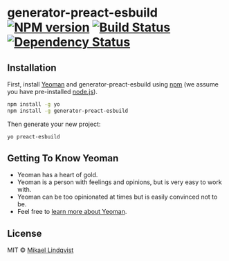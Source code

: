 # generator-preact-esbuild [![NPM version][npm-image]][npm-url] [![Build Status][travis-image]][travis-url] [![Dependency Status][daviddm-image]][daviddm-url]
> 

## Installation

First, install [Yeoman](http://yeoman.io) and generator-preact-esbuild using [npm](https://www.npmjs.com/) (we assume you have pre-installed [node.js](https://nodejs.org/)).

```bash
npm install -g yo
npm install -g generator-preact-esbuild
```

Then generate your new project:

```bash
yo preact-esbuild
```

## Getting To Know Yeoman

 * Yeoman has a heart of gold.
 * Yeoman is a person with feelings and opinions, but is very easy to work with.
 * Yeoman can be too opinionated at times but is easily convinced not to be.
 * Feel free to [learn more about Yeoman](http://yeoman.io/).

## License

MIT © [Mikael Lindqvist]()


[npm-image]: https://badge.fury.io/js/generator-preact-esbuild.svg
[npm-url]: https://npmjs.org/package/generator-preact-esbuild
[travis-image]: https://travis-ci.com/limikael/generator-preact-esbuild.svg?branch=master
[travis-url]: https://travis-ci.com/limikael/generator-preact-esbuild
[daviddm-image]: https://david-dm.org/limikael/generator-preact-esbuild.svg?theme=shields.io
[daviddm-url]: https://david-dm.org/limikael/generator-preact-esbuild
